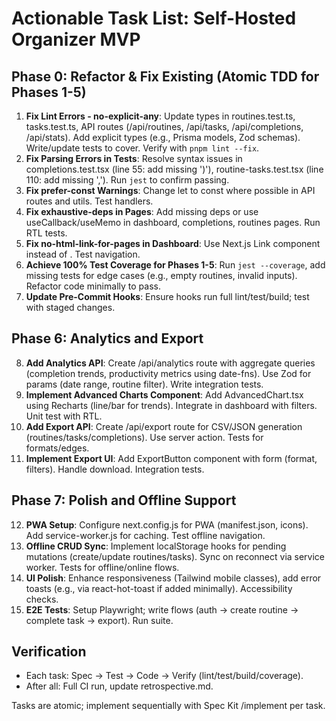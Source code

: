 
# Actionable Task List: Self-Hosted Organizer MVP

## Phase 0: Refactor & Fix Existing (Atomic TDD for Phases 1-5)
1. **Fix Lint Errors - no-explicit-any**: Update types in routines.test.ts, tasks.test.ts, API routes (/api/routines, /api/tasks, /api/completions, /api/stats). Add explicit types (e.g., Prisma models, Zod schemas). Write/update tests to cover. Verify with `pnpm lint --fix`.
2. **Fix Parsing Errors in Tests**: Resolve syntax issues in completions.test.tsx (line 55: add missing ')'), routine-tasks.test.tsx (line 110: add missing ','). Run `jest` to confirm passing.
3. **Fix prefer-const Warnings**: Change let to const where possible in API routes and utils. Test handlers.
4. **Fix exhaustive-deps in Pages**: Add missing deps or use useCallback/useMemo in dashboard, completions, routines pages. Run RTL tests.
5. **Fix no-html-link-for-pages in Dashboard**: Use Next.js Link component instead of <a>. Test navigation.
6. **Achieve 100% Test Coverage for Phases 1-5**: Run `jest --coverage`, add missing tests for edge cases (e.g., empty routines, invalid inputs). Refactor code minimally to pass.
7. **Update Pre-Commit Hooks**: Ensure hooks run full lint/test/build; test with staged changes.

## Phase 6: Analytics and Export
8. **Add Analytics API**: Create /api/analytics route with aggregate queries (completion trends, productivity metrics using date-fns). Use Zod for params (date range, routine filter). Write integration tests.
9. **Implement Advanced Charts Component**: Add AdvancedChart.tsx using Recharts (line/bar for trends). Integrate in dashboard with filters. Unit test with RTL.
10. **Add Export API**: Create /api/export route for CSV/JSON generation (routines/tasks/completions). Use server action. Tests for formats/edges.
11. **Implement Export UI**: Add ExportButton component with form (format, filters). Handle download. Integration tests.

## Phase 7: Polish and Offline Support
12. **PWA Setup**: Configure next.config.js for PWA (manifest.json, icons). Add service-worker.js for caching. Test offline navigation.
13. **Offline CRUD Sync**: Implement localStorage hooks for pending mutations (create/update routines/tasks). Sync on reconnect via service worker. Tests for offline/online flows.
14. **UI Polish**: Enhance responsiveness (Tailwind mobile classes), add error toasts (e.g., via react-hot-toast if added minimally). Accessibility checks.
15. **E2E Tests**: Setup Playwright; write flows (auth → create routine → complete task → export). Run suite.

## Verification
- Each task: Spec → Test → Code → Verify (lint/test/build/coverage).
- After all: Full CI run, update retrospective.md.

Tasks are atomic; implement sequentially with Spec Kit /implement per task.
